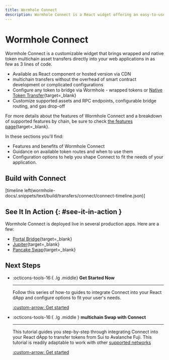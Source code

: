 ```yaml
---
title: Wormhole Connect
description: Wormhole Connect is a React widget offering an easy-to-use interface to facilitate multichain asset transfers via Wormhole directly in a web application.
---
```


# Wormhole Connect

Wormhole Connect is a customizable widget that brings wrapped and native token multichain asset transfers directly into your web applications in as few as 3 lines of code.

- Available as React component or hosted version via CDN
- multichain transfers without the overhead of smart contract development or complicated configurations
- Configure any token to bridge via Wormhole - wrapped tokens or [Native Token Transfer](/docs/build/transfers/native-token-transfers/){target=\_blank}
- Customize supported assets and RPC endpoints, configurable bridge routing, and gas drop-off

For more details about the features of Wormhole Connect and a breakdown of supported features by chain, be sure to check [the features page](/docs/build/transfers/connect/features/){target=\_blank}.

In these sections you'll find:

- Features and benefits of Wormhole Connect
- Guidance on available token routes and when to use them
- Configuration options to help you shape Connect to fit the needs of your application.

## Build with Connect

[timeline left(wormhole-docs/.snippets/text/build/transfers/connect/connect-timeline.json)]

## See It In Action {: #see-it-in-action }

Wormhole Connect is deployed live in several production apps. Here are a few:

- [Portal Bridge](https://portalbridge.com/){target=\_blank}
- [Jupiter](https://jup.ag/onboard/cctp){target=\_blank}
- [Pancake Swap](https://bridge.pancakeswap.finance/wormhole){target=\_blank}


## Next Steps

<div class="grid cards" markdown >

-   :octicons-tools-16:{ .lg .middle} **Get Started Now**

    ---

    Follow this series of how-to guides to integrate Connect into your React dApp and configure options to fit your user's needs.

    [:custom-arrow: Get started](#build-with-connect)

-   :octicons-tools-16:{ .lg .middle } **multichain Swap with Connect**

    ---

    This tutorial guides you step-by-step through integrating Connect into your React dApp to transfer tokens from Sui to Avalanche Fuji. This tutorial is readily adaptable to work with other [supported networks](/docs/build/start-building/supported-networks/) 

    [:custom-arrow: Get started](/docs/tutorials/by-product/connect/react-dapp/)


</div>



